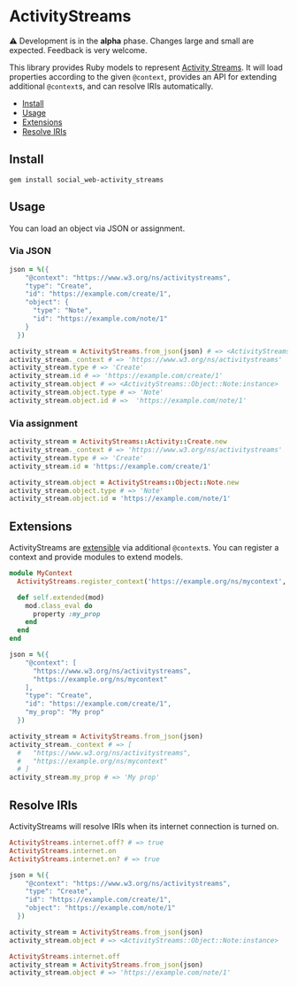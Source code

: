 # ActivityStreams

:warning: Development is in the **alpha** phase. Changes large and small are
expected. Feedback is very welcome.

This library provides Ruby models to represent [Activity Streams](https://www.w3.org/TR/activitystreams-core/).
It will load properties according to the given `@context`, provides an API for 
extending additional `@context`s, and can resolve IRIs automatically.

* [Install](#install)
* [Usage](#usage)
* [Extensions](#extensions)
* [Resolve IRIs](#resolve-iris)

## Install

`gem install social_web-activity_streams`

## Usage

You can load an object via JSON or assignment.

### Via JSON

```ruby
json = %({
    "@context": "https://www.w3.org/ns/activitystreams",
    "type": "Create",
    "id": "https://example.com/create/1",
    "object": {
      "type": "Note",
      "id": "https://example.com/note/1"
    }
  })

activity_stream = ActivityStreams.from_json(json) # => <ActivityStreams::Activity::Create:instance>
activity_stream._context # => 'https://www.w3.org/ns/activitystreams'
activity_stream.type # => 'Create'
activity_stream.id # => 'https://example.com/create/1'
activity_stream.object # => <ActivityStreams::Object::Note:instance>
activity_stream.object.type # => 'Note'
activity_stream.object.id # =>  'https://example.com/note/1'
```

### Via assignment

```ruby
activity_stream = ActivityStreams::Activity::Create.new
activity_stream._context # => 'https://www.w3.org/ns/activitystreams'
activity_stream.type # => 'Create'
activity_stream.id = 'https://example.com/create/1'

activity_stream.object = ActivityStreams::Object::Note.new
activity_stream.object.type # => 'Note'
activity_stream.object.id = 'https://example.com/note/1'
```

## Extensions

ActivityStreams are [extensible](https://www.w3.org/TR/activitystreams-core/#extensibility)
via additional `@context`s. You can register a context and provide modules to
extend models. 

```ruby
module MyContext
  ActivityStreams.register_context('https://example.org/ns/mycontext', self)

  def self.extended(mod)
    mod.class_eval do
      property :my_prop
    end
  end
end

json = %({
    "@context": [
      "https://www.w3.org/ns/activitystreams",
      "https://example.org/ns/mycontext"
    ],
    "type": "Create",
    "id": "https://example.com/create/1",
    "my_prop": "My prop"
  })

activity_stream = ActivityStreams.from_json(json)
activity_stream._context # => [
  #   "https://www.w3.org/ns/activitystreams",
  #   "https://example.org/ns/mycontext"  
  # ]
activity_stream.my_prop # => 'My prop'
```

## Resolve IRIs

ActivityStreams will resolve IRIs when its internet connection is turned on.

```ruby
ActivityStreams.internet.off? # => true
ActivityStreams.internet.on
ActivityStreams.internet.on? # => true

json = %({
    "@context": "https://www.w3.org/ns/activitystreams",
    "type": "Create",
    "id": "https://example.com/create/1",
    "object": "https://example.com/note/1"
  })

activity_stream = ActivityStreams.from_json(json)
activity_stream.object # => <ActivityStreams::Object::Note:instance>

ActivityStreams.internet.off
activity_stream = ActivityStreams.from_json(json)
activity_stream.object # => 'https://example.com/note/1'
```
